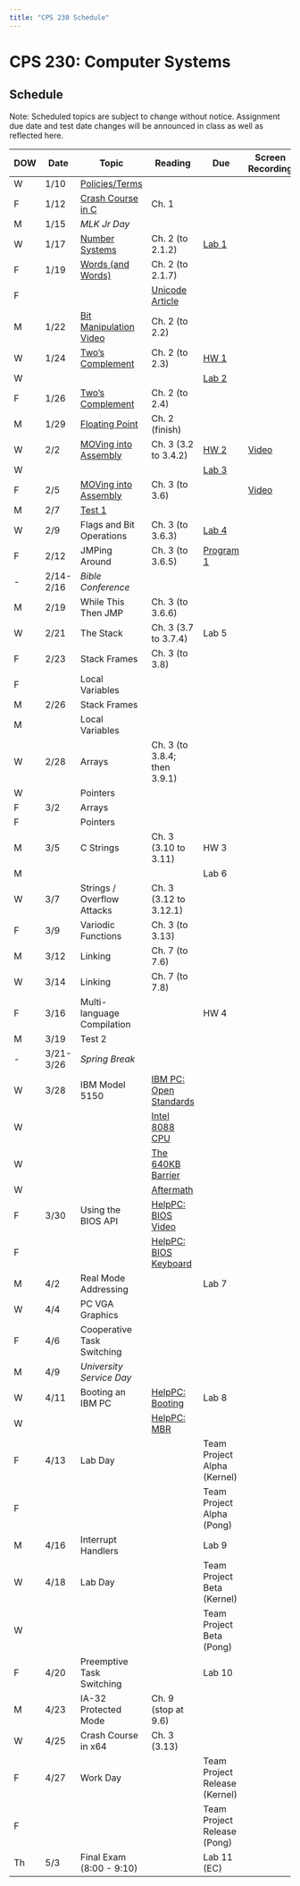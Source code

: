 ```yaml
---
title: "CPS 230 Schedule"
---
```


# CPS 230: Computer Systems
## Schedule

Note: Scheduled topics are subject to change without notice. Assignment due date and test date changes will be announced in class as well as reflected here.

| DOW | Date | Topic | Reading | Due | Screen Recording |
| --- | --- | --- | --- | --- | --- |
| W | 1/10 | [Policies/Terms](/course/bju/content/cps230/lessons/lec0) | | | |
| F | 1/12 | [Crash Course in C](/course/bju/content/cps230/lessons/lec1) | Ch. 1 | |
| M | 1/15 | *MLK Jr Day* | | | |
| W | 1/17 | [Number Systems](/course/bju/content/cps230/lessons/lec2) | Ch. 2 (to 2.1.2) | [Lab 1](/course/bju/content/cps230/labs/lab1) | |
| F | 1/19 | [Words (and Words)](/course/bju/content/cps230/lessons/lec3) | Ch. 2 (to 2.1.7) | | |
| F | | | [Unicode Article](https://www.joelonsoftware.com/2003/10/08/the-absolute-minimum-every-software-developer-absolutely-positively-must-know-about-unicode-and-character-sets-no-excuses/) | | |
| M | 1/22 | [Bit Manipulation](/course/bju/content/cps230/lessons/lec4) [Video](https://www.youtube.com/watch?v=AOc1_1cUoRA) | Ch. 2 (to 2.2) | | |
| W | 1/24 | [Two’s Complement](/course/bju/content/cps230/lessons/lec5) | Ch. 2 (to 2.3) | [HW 1](/course/bju/content/cps230/hws/hw1) | |
| W | | | | [Lab 2](/course/bju/content/cps230/labs/lab2) | |
| F | 1/26 | [Two’s Complement](/course/bju/content/cps230/lessons/lec5) | Ch. 2 (to 2.4) | | |
| M | 1/29 | [Floating Point](/course/bju/content/cps230/lessons/lec6) | Ch. 2 (finish) | | |
| W | 2/2 | [MOVing into Assembly](/course/bju/content/cps230/lessons/lec7) | Ch. 3 (3.2 to 3.4.2) | [HW 2](/course/bju/content/cps230/hws/hw2) | [Video](https://s3.amazonaws.com/230-lecture-videos/assembly_lecture_1.mp4) |
| W | | | | [Lab 3](/course/bju/content/cps230/labs/lab3) | |
| F | 2/5 | [MOVing into Assembly](/course/bju/content/cps230/lessons/lec7) | Ch. 3 (to 3.6) | | [Video](https://s3.amazonaws.com/230-lecture-videos/assembly_lecture_2.mp4) |
| M | 2/7 | [Test 1](/course/bju/content/cps230/reviews/test1) | | | |
| W | 2/9 | Flags and Bit Operations | Ch. 3 (to 3.6.3) | [Lab 4](/course/bju/content/cps230/labs/lab4) | |
| F | 2/12 | JMPing Around | Ch. 3 (to 3.6.5) | [Program 1](/course/bju/content/cps230/programs/prog1) | |
| - | 2/14-2/16 | *Bible Conference* | | | |
| M | 2/19 | While This Then JMP | Ch. 3 (to 3.6.6) | |
| W | 2/21 | The Stack | Ch. 3 (3.7 to 3.7.4) | Lab 5 | |
| F | 2/23 | Stack Frames | Ch. 3 (to 3.8) | | |
| F | | Local Variables | | | |
| M | 2/26 | Stack Frames | | | |
| M | | Local Variables | | | |
| W | 2/28 | Arrays | Ch. 3 (to 3.8.4; then 3.9.1) | | |
| W | | Pointers | | | |
| F | 3/2 | Arrays | | | |
| F | | Pointers | | | |
| M | 3/5 | C Strings | Ch. 3 (3.10 to 3.11) | HW 3 | |
| M | | | | Lab 6 | |
| W | 3/7 | Strings / Overflow Attacks | Ch. 3 (3.12 to 3.12.1) | | |
| F | 3/9 | Variodic Functions | Ch. 3 (to 3.13) | | |
| M | 3/12 | Linking | Ch. 7 (to 7.6) | | |
| W | 3/14 | Linking | Ch. 7 (to 7.8) | | |
| F | 3/16 | Multi-language Compilation | | HW 4 | |
| M | 3/19 | Test 2 | | | |
| - | 3/21-3/26 | *Spring Break* | | | |
| W | 3/28 | IBM Model 5150 | [IBM PC: Open Standards](https://en.wikipedia.org/wiki/IBM_Personal_Computer#Open_standards) | |  |
| W | | | [Intel 8088 CPU](https://en.wikipedia.org/wiki/Intel_8088) | | |
| W | | | [The 640KB Barrier](https://en.wikipedia.org/wiki/Conventional_memory#640_KB_barrier) | | |
| W | | | [Aftermath](https://en.wikipedia.org/wiki/Influence_of_the_IBM_PC_on_the_personal_computer_market) | | |
| F | 3/30 | Using the BIOS API | [HelpPC: BIOS Video](http://stanislavs.org/helppc/int_10.html) | | |
| F | | | [HelpPC: BIOS Keyboard](http://stanislavs.org/helppc/int_16.html) | | |
| M | 4/2 | Real Mode Addressing | | Lab 7 | |
| W | 4/4 | PC VGA Graphics | | | |
| F | 4/6 | Cooperative Task Switching | | | |
| M | 4/9 | *University Service Day* | | | |
| W | 4/11 | Booting an IBM PC | [HelpPC: Booting](http://stanislavs.org/helppc/cold_boot.html) | Lab 8 | |
| W | | | [HelpPC: MBR](http://stanislavs.org/helppc/boot_sector.html) | | |
| F | 4/13 | Lab Day | | Team Project Alpha (Kernel) | |
| F | | | | Team Project Alpha (Pong) | |
| M | 4/16 | Interrupt Handlers | | Lab 9 | |
| W | 4/18 | Lab Day | | Team Project Beta (Kernel) | |
| W | | | | Team Project Beta (Pong) | |
| F | 4/20 | Preemptive Task Switching | | Lab 10 | |
| M | 4/23 | IA-32 Protected Mode | Ch. 9 (stop at 9.6) | | |
| W | 4/25 | Crash Course in x64 | Ch. 3 (3.13) | | |
| F | 4/27 | Work Day | | Team Project Release (Kernel) | |
| F | | | | Team Project Release (Pong) | |
| Th | 5/3 | Final Exam (8:00 - 9:10) | | Lab 11 (EC) | |
